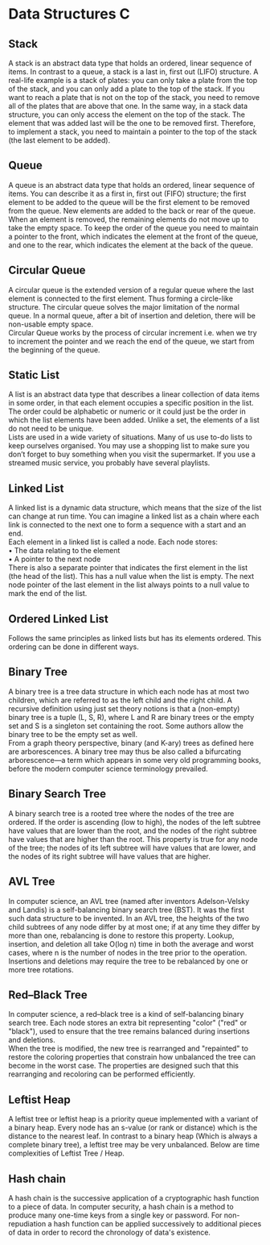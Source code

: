 # Data Structures C

## Stack
A stack is an abstract data type that holds an ordered, linear sequence of items. In contrast to a queue, a stack is a last in, first out (LIFO) structure. A real-life example is a stack of plates: you can only take a plate from the top of the stack, and you can only add a plate to the top of the stack. If you want to reach a plate that is not on the top of the stack, you need to remove all of the plates that are above that one. In the same way, in a stack data structure, you can only access the element on the top of the stack. The element that was added last will be the one to be removed first. Therefore, to implement a stack, you need to maintain a pointer to the top of the stack (the last element to be added).

## Queue
A queue is an abstract data type that holds an ordered, linear sequence of items. You can describe it as a first in, first out (FIFO) structure; the first element to be added to the queue will be the first element to be removed from the queue. New elements are added to the back or rear of the queue. When an element is removed, the remaining elements do not move up to take the empty space. To keep the order of the queue you need to maintain a pointer to the front, which indicates the element at the front of the queue, and one to the rear, which indicates the element at the back of the queue.

## Circular Queue
A circular queue is the extended version of a regular queue where the last element is connected to the first element. Thus forming a circle-like structure. The circular queue solves the major limitation of the normal queue. In a normal queue, after a bit of insertion and deletion, there will be non-usable empty space.</br>
Circular Queue works by the process of circular increment i.e. when we try to increment the pointer and we reach the end of the queue, we start from the beginning of the queue.

## Static List
A list is an abstract data type that describes a linear collection of data items in some order, in that each element occupies a specific position in the list. The order could be alphabetic or numeric or it could just be the order in which the list elements have been added. Unlike a set, the elements of a list do not need to be unique.</br>
Lists are used in a wide variety of situations. Many of us use to-do lists to keep ourselves organised. You may use a shopping list to make sure you don’t forget to buy something when you visit the supermarket. If you use a streamed music service, you probably have several playlists.

## Linked List
A linked list is a dynamic data structure, which means that the size of the list can change at run time. You can imagine a linked list as a chain where each link is connected to the next one to form a sequence with a start and an end.</br>
Each element in a linked list is called a node. Each node stores:</br>
•  The data relating to the element</br>
•  A pointer to the next node</br>
There is also a separate pointer that indicates the first element in the list (the head of the list). This has a null value when the list is empty. The next node pointer of the last element in the list always points to a null value to mark the end of the list.

## Ordered Linked List
Follows the same principles as linked lists but has its elements ordered. This ordering can be done in different ways.

## Binary Tree
A binary tree is a tree data structure in which each node has at most two children, which are referred to as the left child and the right child. A recursive definition using just set theory notions is that a (non-empty) binary tree is a tuple (L, S, R), where L and R are binary trees or the empty set and S is a singleton set containing the root. Some authors allow the binary tree to be the empty set as well.</br>
From a graph theory perspective, binary (and K-ary) trees as defined here are arborescences. A binary tree may thus be also called a bifurcating arborescence—a term which appears in some very old programming books, before the modern computer science terminology prevailed.

## Binary Search Tree
A binary search tree is a rooted tree where the nodes of the tree are ordered. If the order is ascending (low to high), the nodes of the left subtree have values that are lower than the root, and the nodes of the right subtree have values that are higher than the root. This property is true for any node of the tree; the nodes of its left subtree will have values that are lower, and the nodes of its right subtree will have values that are higher.

## AVL Tree
In computer science, an AVL tree (named after inventors Adelson-Velsky and Landis) is a self-balancing binary search tree (BST). It was the first such data structure to be invented. In an AVL tree, the heights of the two child subtrees of any node differ by at most one; if at any time they differ by more than one, rebalancing is done to restore this property. Lookup, insertion, and deletion all take O(log n) time in both the average and worst cases, where n is the number of nodes in the tree prior to the operation. Insertions and deletions may require the tree to be rebalanced by one or more tree rotations.

## Red–Black Tree
In computer science, a red–black tree is a kind of self-balancing binary search tree. Each node stores an extra bit representing "color" ("red" or "black"), used to ensure that the tree remains balanced during insertions and deletions. <br>
When the tree is modified, the new tree is rearranged and "repainted" to restore the coloring properties that constrain how unbalanced the tree can become in the worst case. The properties are designed such that this rearranging and recoloring can be performed efficiently.

## Leftist Heap
A leftist tree or leftist heap is a priority queue implemented with a variant of a binary heap. Every node has an s-value (or rank or distance) which is the distance to the nearest leaf. In contrast to a binary heap (Which is always a complete binary tree), a leftist tree may be very unbalanced. Below are time complexities of Leftist Tree / Heap.

## Hash chain
A hash chain is the successive application of a cryptographic hash function to a piece of data. In computer security, a hash chain is a method to produce many one-time keys from a single key or password. For non-repudiation a hash function can be applied successively to additional pieces of data in order to record the chronology of data's existence.
